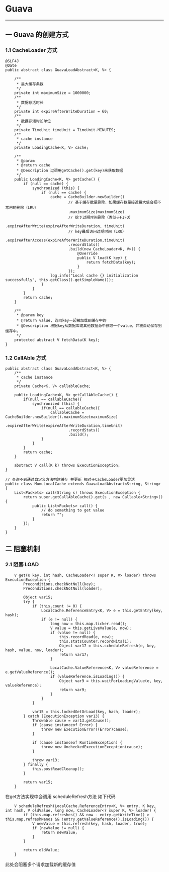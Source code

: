 # Guava
---
## 一 Guava 的创建方式
### 1.1 CacheLoader 方式

    @SLF4J
    @Date
    public abstract class GuavaLoadAbstract<K, V> {
    
        /**
         * 最大缓存条数
         */
        private int maximumSize = 1000000;
        /**
         * 数据存活时长
         */
        private int expireAfterWriteDuration = 60;
        /**
         * 数据存活时长单位
         */
        private TimeUnit timeUnit = TimeUnit.MINUTES;
        /**
         * cache instance
         */
        private LoadingCache<K, V> cache;
    
        /**
         * @param
         * @return cache
         * @Description 过调用getCache().get(key)来获取数据
         */
        public LoadingCache<K, V> getCache() {
            if (null == cache) {
                synchronized (this) {
                    if (null == cache) {
                        cache = CacheBuilder.newBuilder()
                                // 基于缓存数量删除，如果缓存数量接近最大值会把不常用的删除（LRU）
                                .maximumSize(maximumSize)
                                // 给予过期时间删除（类似于FIFO）
                                .expireAfterWrite(expireAfterWriteDuration, timeUnit)
                                // key最后访问过期时间（LRU）
                                .expireAfterAccess(expireAfterWriteDuration,timeUnit)
                                .recordStats()
                                .build(new CacheLoader<K, V>() {
                                    @Override
                                    public V load(K key) {
                                        return fetchData(key);
                                    }
                                });
                        log.info("Local cache {} initialization successfully", this.getClass().getSimpleName());
                    }
                }
            }
            return cache;
        }
    
        /**
         * @param key
         * @return value, 连同key一起被加载到缓存中的
         * @Description 根据key从数据库或其他数据源中获取一个value，并被自动保存到缓存中。
         */
        protected abstract V fetchData(K key);
    }
        
### 1.2 CallAble 方式

    public abstract class GuavaLoadAbstract<K, V> {
        /**
         * cache instance
         */
        private Cache<K, V> callableCache;
        
        public LoadingCache<K, V> getCallAbleCache() {
            if(null == callableCache){
                synchronized (this) {
                    if(null == callableCache){
                        callableCache = CacheBuilder.newBuilder().maximumSize(maximumSize)
                                .expireAfterWrite(expireAfterWriteDuration,timeUnit)
                                .recordStats()
                                .build();
                    }
                }
            }
            return cache;
        }
        
        abstract V call(K k) throws ExecutionException;
    }    
    
    // 查询不到通过自定义方法构建缓存 并更新 相对于CacheLoader更加灵活
    public class MumuLocalCache extends GuavaLoadAbstract<String, String> {
        List<Packets> call(String s) throws ExecutionException {
            return super.getCallAbleCache().get(s , new Callable<String>() {
                public List<Packets> call() {
                    // do something to get value
                    return "";
                }
            });
        }    
    }
    
## 二 阻塞机制
### 2.1 阻塞 LOAD

        V get(K key, int hash, CacheLoader<? super K, V> loader) throws ExecutionException {
            Preconditions.checkNotNull(key);
            Preconditions.checkNotNull(loader);

            Object var15;
            try {
                if (this.count != 0) {
                    LocalCache.ReferenceEntry<K, V> e = this.getEntry(key, hash);
                    if (e != null) {
                        long now = this.map.ticker.read();
                        V value = this.getLiveValue(e, now);
                        if (value != null) {
                            this.recordRead(e, now);
                            this.statsCounter.recordHits(1);
                            Object var17 = this.scheduleRefresh(e, key, hash, value, now, loader);
                            return var17;
                        }

                        LocalCache.ValueReference<K, V> valueReference = e.getValueReference();
                        if (valueReference.isLoading()) {
                            Object var9 = this.waitForLoadingValue(e, key, valueReference);
                            return var9;
                        }
                    }
                }

                var15 = this.lockedGetOrLoad(key, hash, loader);
            } catch (ExecutionException var13) {
                Throwable cause = var13.getCause();
                if (cause instanceof Error) {
                    throw new ExecutionError((Error)cause);
                }

                if (cause instanceof RuntimeException) {
                    throw new UncheckedExecutionException(cause);
                }

                throw var13;
            } finally {
                this.postReadCleanup();
            }

            return var15;
        }

在get方法实现中会调用 scheduleRefresh方法 如下代码

        V scheduleRefresh(LocalCache.ReferenceEntry<K, V> entry, K key, int hash, V oldValue, long now, CacheLoader<? super K, V> loader) {
            if (this.map.refreshes() && now - entry.getWriteTime() > this.map.refreshNanos && !entry.getValueReference().isLoading()) {
                V newValue = this.refresh(key, hash, loader, true);
                if (newValue != null) {
                    return newValue;
                }
            }

            return oldValue;
        }
        
 此处会阻塞多个请求加载新的缓存值